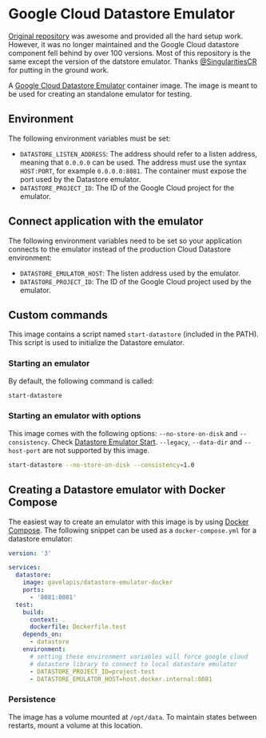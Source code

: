 # Google Cloud Datastore Emulator

[Original repository](https://github.com/SingularitiesCR/datastore-emulator-docker) was awesome and
provided all the hard setup work. However, it was no longer maintained and the
Google Cloud datastore component fell behind by over 100 versions. Most of this repository is
the same except the version of the datstore emulator. Thanks
[@SingularitiesCR](https://github.com/SingularitiesCR) for putting in the ground work.

A [Google Cloud Datastore Emulator](https://cloud.google.com/datastore/docs/tools/datastore-emulator/) container image. The image is meant to be used for creating an standalone emulator for testing.

## Environment

The following environment variables must be set:

- `DATASTORE_LISTEN_ADDRESS`: The address should refer to a listen address, meaning that `0.0.0.0` can be used. The address must use the syntax `HOST:PORT`, for example `0.0.0.0:8081`. The container must expose the port used by the Datastore emulator.
- `DATASTORE_PROJECT_ID`: The ID of the Google Cloud project for the emulator.

## Connect application with the emulator

The following environment variables need to be set so your application connects to the emulator instead of the production Cloud Datastore environment:

- `DATASTORE_EMULATOR_HOST`: The listen address used by the emulator.
- `DATASTORE_PROJECT_ID`: The ID of the Google Cloud project used by the emulator.

## Custom commands

This image contains a script named `start-datastore` (included in the PATH). This script is used to initialize the Datastore emulator.

### Starting an emulator

By default, the following command is called:

```sh
start-datastore
```
### Starting an emulator with options

This image comes with the following options: `--no-store-on-disk` and `--consistency`. Check [Datastore Emulator Start](https://cloud.google.com/sdk/gcloud/reference/beta/emulators/datastore/start). `--legacy`, `--data-dir` and `--host-port` are not supported by this image.

```sh
start-datastore --no-store-on-disk --consistency=1.0
```

## Creating a Datastore emulator with Docker Compose

The easiest way to create an emulator with this image is by using [Docker Compose](https://docs.docker.com/compose). The following snippet can be used as a `docker-compose.yml` for a datastore emulator:

```YAML
version: '3'

services:
  datastore:
    image: gavelapis/datastore-emulator-docker
    ports:
      - '8081:8081'
  test:
    build:
      context: .
      dockerfile: Dockerfile.test
    depends_on:
      - datastore
    environment:
      # setting these environment variables will force google cloud
      # datastore library to connect to local datastore emulator
      - DATASTORE_PROJECT_ID=project-test
      - DATASTORE_EMULATOR_HOST=host.docker.internal:8081
```

### Persistence

The image has a volume mounted at `/opt/data`. To maintain states between restarts, mount a volume at this location.
